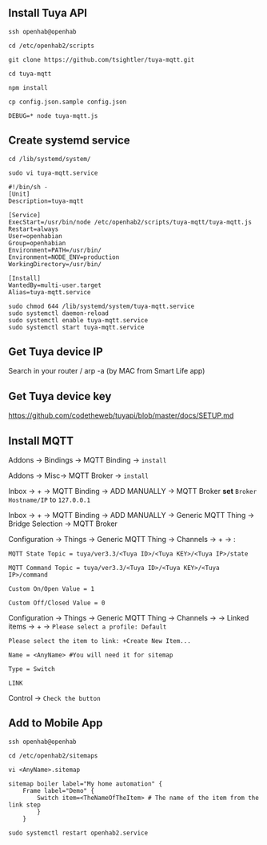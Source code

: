 ## Install Tuya API
`ssh openhab@openhab`

`cd /etc/openhab2/scripts`

`git clone https://github.com/tsightler/tuya-mqtt.git`

`cd tuya-mqtt`

`npm install`

`cp config.json.sample config.json`

`DEBUG=* node tuya-mqtt.js`

## Create systemd service

`cd /lib/systemd/system/`

`sudo vi tuya-mqtt.service`

```
#!/bin/sh -
[Unit]
Description=tuya-mqtt

[Service]
ExecStart=/usr/bin/node /etc/openhab2/scripts/tuya-mqtt/tuya-mqtt.js
Restart=always
User=openhabian
Group=openhabian
Environment=PATH=/usr/bin/
Environment=NODE_ENV=production
WorkingDirectory=/usr/bin/

[Install]
WantedBy=multi-user.target
Alias=tuya-mqtt.service
```

```
sudo chmod 644 /lib/systemd/system/tuya-mqtt.service
sudo systemctl daemon-reload
sudo systemctl enable tuya-mqtt.service
sudo systemctl start tuya-mqtt.service
```

## Get Tuya device IP
Search in your router / arp -a (by MAC from Smart Life app)

## Get Tuya device key
https://github.com/codetheweb/tuyapi/blob/master/docs/SETUP.md

## Install MQTT
Addons -> Bindings -> MQTT Binding -> `install`

Addons -> Misc-> MQTT Broker -> `install`

Inbox -> + -> MQTT Binding -> ADD MANUALLY -> MQTT Broker **set** `Broker Hostname/IP` to `127.0.0.1`

Inbox -> + -> MQTT Binding -> ADD MANUALLY -> Generic MQTT Thing -> Bridge Selection -> MQTT Broker

Configuration -> Things -> Generic MQTT Thing -> Channels -> + -> :

`MQTT State Topic = tuya/ver3.3/<Tuya ID>/<Tuya KEY>/<Tuya IP>/state`

`MQTT Command Topic = tuya/ver3.3/<Tuya ID>/<Tuya KEY>/<Tuya IP>/command`

`Custom On/Open Value = 1`

`Custom Off/Closed Value = 0`

Configuration -> Things -> Generic MQTT Thing -> Channels -> <Channel Name> -> Linked items -> + -> 
`Please select a profile: Default`

`Please select the item to link: +Create New Item...`

`Name = <AnyName> #You will need it for sitemap`

`Type = Switch`

`LINK`

Control -> `Check the button`

## Add to Mobile App

`ssh openhab@openhab`

`cd /etc/openhab2/sitemaps`

`vi <AnyName>.sitemap`

```
sitemap boiler label="My home automation" {
    Frame label="Demo" {
        Switch item=<TheNameOfTheItem> # The name of the item from the link step
        }
    }
```

`sudo systemctl restart openhab2.service`
